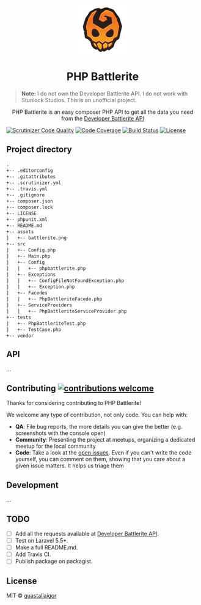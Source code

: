 <div align="center">
    <img src="src/assets/battlerite.png" width="128px">
    <h1>PHP Battlerite</h1>
</div>

> **Note:** I do not own the Developer Battlerite API.
> I do not work with Stunlock Studios.
> This is an unofficial project.

<p align="center">
    PHP Battlerite is an easy composer PHP API to get all the data you need from the <a href="https://developer.battlerite.com">Developer Battlerite API</a>
</p>

[![Scrutinizer Code Quality](https://scrutinizer-ci.com/g/guastallaigor/php-battlerite/badges/quality-score.png?b=master)](https://scrutinizer-ci.com/g/guastallaigor/php-battlerite/?branch=master)
[![Code Coverage](https://scrutinizer-ci.com/g/guastallaigor/php-battlerite/badges/coverage.png?b=master)](https://scrutinizer-ci.com/g/guastallaigor/php-battlerite/?branch=master)
[![Build Status](https://scrutinizer-ci.com/g/guastallaigor/php-battlerite/badges/build.png?b=master)](https://scrutinizer-ci.com/g/guastallaigor/php-battlerite/build-status/master)
[![License](https://img.shields.io/badge/license-MIT-blue.svg)](https://github.com/guastallaigor/php-battlerite/blob/master/LICENSE)

## Project directory

```
.
+-- .editorconfig
+-- .gitattributes
+-- .scrutinizer.yml
+-- .travis.yml
+-- .gitignore
+-- composer.json
+-- composer.lock
+-- LICENSE
+-- phpunit.xml
+-- README.md
+-- assets
|   +-- battlerite.png
+-- src
|   +-- Config.php
|   +-- Main.php
|   +-- Config
|   |   +-- phpbattlerite.php
|   +-- Exceptions
|   |   +-- ConfigFileNotFoundException.php
|   |   +-- Exception.php
|   +-- Facedes
|   |   +-- PhpBattleriteFacede.php
|   +-- ServiceProviders
|   |   +-- PhpBattleriteServiceProvider.php
+-- tests
|   +-- PhpBattleriteTest.php
|   +-- TestCase.php
+-- vendor
```

## API

...

## Contributing [![contributions welcome](https://img.shields.io/badge/contributions-welcome-brightgreen.svg?style=flat)](https://github.com/dwyl/esta/issues)

Thanks for considering contributing to PHP Battlerite!

We welcome any type of contribution, not only code. You can help with:
- **QA**: File bug reports, the more details you can give the better (e.g. screenshots with the console open)
- **Community**: Presenting the project at meetups, organizing a dedicated meetup for the local community
- **Code**: Take a look at the [open issues](https://github.com/guastallaigor/php-battlerite/issues). Even if you can't write the code yourself, you can comment on them, showing that you care about a given issue matters. It helps us triage them

## Development

...

## TODO

* [ ] Add all the requests available at [Developer Battlerite API](https://developer.battlerite.com).
* [ ] Test on Laravel 5.5+.
* [ ] Make a full README.md.
* [ ] Add Travis CI.
* [ ] Publish package on packagist.

## License

MIT © [guastallaigor](https://github.com/guastallaigor/php-battlerite)
